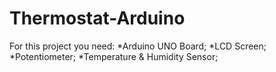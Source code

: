 # Thermostat-Arduino

For this project you need:
  *Arduino UNO Board;
  *LCD Screen;
  *Potentiometer;
  *Temperature & Humidity Sensor;
